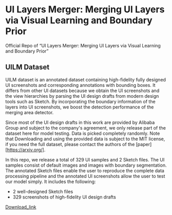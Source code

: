 # UI Layers Merger: Merging UI Layers via Visual Learning and Boundary Prior

Official Repo of “UI Layers Merger: Merging UI Layers via Visual Learning and Boundary Prior”

## UILM Dataset

UILM dataset is an annotated dataset containing high-fidelity fully designed UI screenshots and corresponding annotations with bounding boxes. It differs from other UI datasets because we obtain the UI screenshots and the view hierarchies by parsing the UI design drafts from modern design tools such as Sketch. By incorporating the boundary information of the layers into UI screenshots, we boost the detection performance of the merging area detector.

Since most of the UI design drafts in this work are provided by Alibaba Group and subject to the company's agreement, we only release part of the dataset here for model testing. Data is picked completely randomly. Note that Downloading and using the provided data is subject to the MIT license, if you need the full dataset, please contact the authors of the [paper][https://arxiv.org/].

In this repo, we release a total of 329 UI samples and 2 Sketch files. The UI samples consist of default images and images with boundary segmentation. The annotated Sketch files enable the user to reproduce the complete data processing pipeline and the annotated UI screenshots allow the user to test our model simply. It includes the following:
* 2 well-designed Sketch files
* 329 screenshots of high-fidelity UI design drafts

[Download_link](https://drive.google.com/file/d/13FjcYrc1YXGwO5w2c2WxnN8wIAZLtlCJ/view?usp=sharing)

